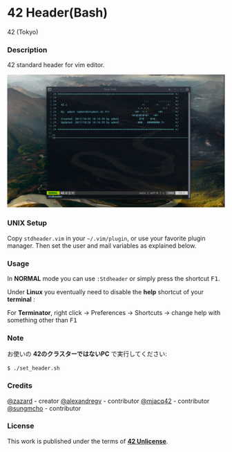 # **42 Header(Bash)**

42 (Tokyo)

### **Description**

42 standard header for vim editor.

![42 header](img/42header.jpg)

### **UNIX Setup**

Copy `stdheader.vim` in your `~/.vim/plugin`, or use your favorite plugin
manager. Then set the user and mail variables as explained below.

### **Usage**

In **NORMAL** mode you can use `:Stdheader` or simply press the shortcut <kbd>F1</kbd>.

Under **Linux** you eventually need to disable the **help** shortcut of your **terminal** :

For **Terminator**, right click -> Preferences -> Shortcuts -> change help with something other than <kbd>F1</kbd>

### **Note**

お使いの **42のクラスターではないPC** で実行してください:

`$ ./set_header.sh`

### **Credits**

[@zazard](https://github.com/zazard) - creator
[@alexandregv](https://github.com/alexandregv) - contributor
[@mjacq42](https://github.com/mjacq42) - contributor
[@sungmcho](https://github.com/lordtomi0325) - contributor

### **License**

This work is published under the terms of **[42 Unlicense](https://github.com/gcamerli/42unlicense)**.
